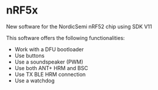 # nRF5x

New software for the NordicSemi nRF52 chip using SDK V11

This software offers the following functionalities:
- Work with a DFU bootloader
- Use buttons
- Use a soundspeaker (PWM)
- Use both ANT+ HRM and BSC
- Use TX BLE HRM connection
- Use a watchdog

